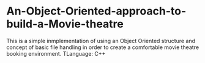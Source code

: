 # An-Object-Oriented-approach-to-build-a-Movie-theatre
This is a simple inmplementation of using an Object Oriented structure and concept of basic file handling in order to create a comfortable movie theatre booking environment.
TLanguage: C++
